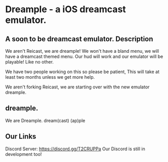 # Dreample - a iOS dreamcast emulator.
A soon to be dreamcast emulator. 
Description
--------------------------
We aren't Reicast, we are dreample! 
We won't have a bland menu, we will have a dreamcast themed menu.
Our hud will work and our emulator will be playable! Like no other. 

We have two people working on this so please be patient, This will take at least two months unless we get more help.

We aren't forking Reicast, we are starting over with the new emulator dreample.


dreample.
---------------------------------
We are Dreample.
dream(cast) (ap)ple


Our Links
-------------------------
Discord Server: https://discord.gg/T2CRUPPa
Our Discord is still in development too!
